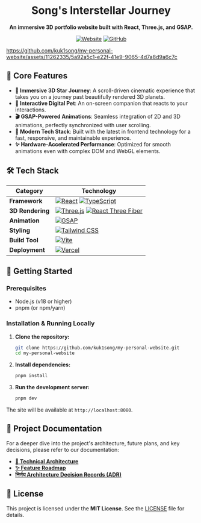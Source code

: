 <div align="center">

# **Song's Interstellar Journey**

**An immersive 3D portfolio website built with React, Three.js, and GSAP.**

[![Website](https://img.shields.io/badge/Live--Demo-blue?style=for-the-badge&logo=vercel)](https://www.kuk1song.com/)
[![GitHub](https://img.shields.io/github/stars/kuk1song/my-personal-website?style=for-the-badge&logo=github)](https://github.com/kuk1song/my-personal-website)

</div>

https://github.com/kuk1song/my-personal-website/assets/11262335/5a92a5c1-e22f-41e9-9065-4d7a8d9a6c7c

## 🚀 Core Features

- **🌌 Immersive 3D Star Journey**: A scroll-driven cinematic experience that takes you on a journey past beautifully rendered 3D planets.
- **🤖 Interactive Digital Pet**: An on-screen companion that reacts to your interactions.
- **🎬 GSAP-Powered Animations**: Seamless integration of 2D and 3D animations, perfectly synchronized with user scrolling.
- **🎨 Modern Tech Stack**: Built with the latest in frontend technology for a fast, responsive, and maintainable experience.
- **✨ Hardware-Accelerated Performance**: Optimized for smooth animations even with complex DOM and WebGL elements.

## 🛠️ Tech Stack

| Category          | Technology                                                                                                                                                             |
| ----------------- | ---------------------------------------------------------------------------------------------------------------------------------------------------------------------- |
| **Framework**     | [![React](https://img.shields.io/badge/-React-20232A?style=flat-square&logo=react)](https://react.dev/) [![TypeScript](https://img.shields.io/badge/-TypeScript-007ACC?style=flat-square&logo=typescript)](https://www.typescriptlang.org/)     |
| **3D Rendering**  | [![Three.js](https://img.shields.io/badge/-Three.js-000000?style=flat-square&logo=three.js)](https://threejs.org/) [![React Three Fiber](https://img.shields.io/badge/-React_Three_Fiber-926488?style=flat-square)](https://docs.pmnd.rs/react-three-fiber) |
| **Animation**     | [![GSAP](https://img.shields.io/badge/-GSAP-88CE02?style=flat-square&logo=greensock)](https://gsap.com/)                                                                  |
| **Styling**       | [![Tailwind CSS](https://img.shields.io/badge/-Tailwind_CSS-06B6D4?style=flat-square&logo=tailwindcss)](https://tailwindcss.com/)                                         |
| **Build Tool**    | [![Vite](https://img.shields.io/badge/-Vite-646CFF?style=flat-square&logo=vite)](https://vitejs.dev/)                                                                      |
| **Deployment**    | [![Vercel](https://img.shields.io/badge/-Vercel-000000?style=flat-square&logo=vercel)](https://vercel.com/)                                                                |

## 🔧 Getting Started

### Prerequisites

- Node.js (v18 or higher)
- pnpm (or npm/yarn)

### Installation & Running Locally

1.  **Clone the repository:**
    ```bash
    git clone https://github.com/kuk1song/my-personal-website.git
    cd my-personal-website
    ```

2.  **Install dependencies:**
    ```bash
    pnpm install
    ```

3.  **Run the development server:**
    ```bash
    pnpm dev
    ```

The site will be available at `http://localhost:8080`.

## 📂 Project Documentation

For a deeper dive into the project's architecture, future plans, and key decisions, please refer to our documentation:

- **[📄 Technical Architecture](./docs/technical-architecture.md)**
- **[✨ Feature Roadmap](./docs/feature-roadmap.md)**
- **[ निर्णय Architecture Decision Records (ADR)](./docs/adr/)**

## 📄 License

This project is licensed under the **MIT License**. See the [LICENSE](./LICENSE) file for details.